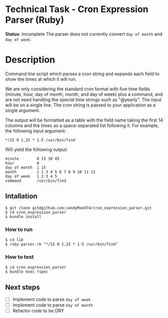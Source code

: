 # Technical Task - Cron Expression Parser (Ruby)

**Status**: Incomplete
The parser does not currently convert `day of month` and `day of week`.

# Description
Command line script which parses a cron string and expands each field to show the times at which it will run. 

We are only considering the standard cron format with five time fields (minute, hour, day of month, month, and day of week) plus a command, and are not need handling the special time strings such as "@yearly". The input will be on a single line.
The cron string is passed to your application as a single argument.

The output will be formatted as a table with the field name taking the first 14 columns and the times as a space-separated list following it. For example, the following input argument:
```
*/15 0 1,15 * 1-5 /usr/bin/find
```
Will yield the following output:
  
```
minute        0 15 30 45
hour          0
day of month  1 15
month         1 2 3 4 5 6 7 8 9 10 11 12
day of week   1 2 3 4 5
command       /usr/bin/find
```

## Intallation
```
$ git clone git@github.com:sandyMax974/cron_expression_parser.git
$ cd cron_expression_parser
$ bundle install
```
### How to run
```
$ cd lib
$ ruby parser.rb "*/15 0 1,15 * 1-5 /usr/bin/find"
```
### How to test
```
$ cd cron_expression_parser
$ bundle exec rspec
```

## Next steps

- [ ] Implement code to parse `day of week`
- [ ] Implement code to parse `day of month`
- [ ] Refactor code to be DRY